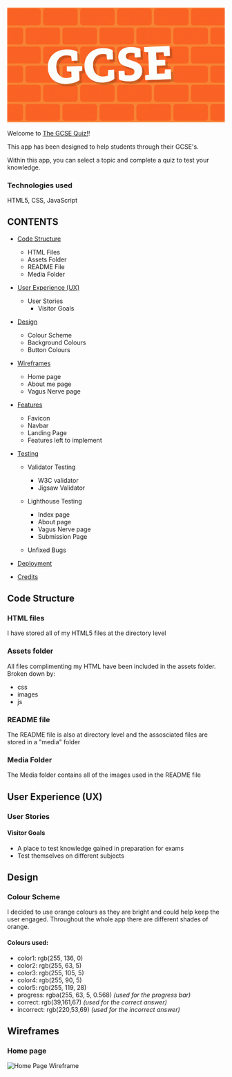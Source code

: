 ![Page Logo](assets\images\logo.jpeg)

Welcome to [The GCSE Quiz!](https://gauravjagpal.github.io/Javascript-project/)!

This app has been designed to help students through their GCSE's.

Within this app, you can select a topic and complete a quiz to test your knowledge.

### Technologies used
HTML5, CSS, JavaScript

## CONTENTS
* [Code Structure](#code-structure)
    - HTML Files
    - Assets Folder
    - README File
    - Media Folder

* [User Experience (UX)](#user-experience-ux)
    - User Stories
        - Visitor Goals

* [Design](#design)
    - Colour Scheme
    - Background Colours
    - Button Colours

* [Wireframes](#wireframes)
    - Home page
    - About me page
    - Vagus Nerve page

* [Features](#features)
    - Favicon
    - Navbar
    - Landing Page
    - Features left to implement

* [Testing](#testing)
    - Validator Testing
        - W3C validator
        - Jigsaw Validator
    
    - Lighthouse Testing
        - Index page
        - About page
        - Vagus Nerve page
        - Submission Page

    - Unfixed Bugs

* [Deployment](#deployment)

* [Credits](#credits)

## Code Structure
### HTML files
I have stored all of my HTML5 files at the directory level

### Assets folder
All files complimenting my HTML have been included in the assets folder. Broken down by:
- css
- images
- js

### README file
The README file is also at directory level and the assosciated files are stored in a "media" folder

### Media Folder
The Media folder contains all of the images used in the README file

## User Experience (UX)

### User Stories

#### Visitor Goals
- A place to test knowledge gained in preparation for exams 
- Test themselves on different subjects

## Design
### Colour Scheme
I decided to use orange colours as they are bright and could help keep the user engaged. Throughout the whole app there are different shades of orange.

#### Colours used:
- color1: rgb(255, 136, 0)
- color2: rgb(255, 63, 5)
- color3: rgb(255, 105, 5)
- color4: rgb(255, 90, 5)
- color5: rgb(255, 119, 28)
- progress: rgba(255, 63, 5, 0.568) *(used for the progress bar)* 
- correct: rgb(39,161,67) *(used for the correct answer)*
- incorrect: rgb(220,53,69) *(used for the incorrect answer)*

## Wireframes
### Home page
![Home Page Wireframe](media/index-wireframe.png)